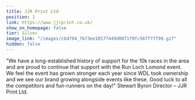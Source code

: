 ```yaml
---
title: JJR Print Ltd
position: 1
link: https://www.jjrprint.co.uk/
show_on_homepage: false
tier: Silver
image_link: "/images/cbd794_7673ee10177449d08f1f0fc56ff7f799.gif"
hidden: false
---
```


"We have a long-established history of support for the 10k races in the area and are proud to continue that support with the Run Loch Lomond event. We feel the event has grown stronger each year since WDL took ownership and we see our brand growing alongside events like these. Good luck to all the competitors and fun-runners on the day!"
Stewart Byron
Director – JJR Print Ltd.
